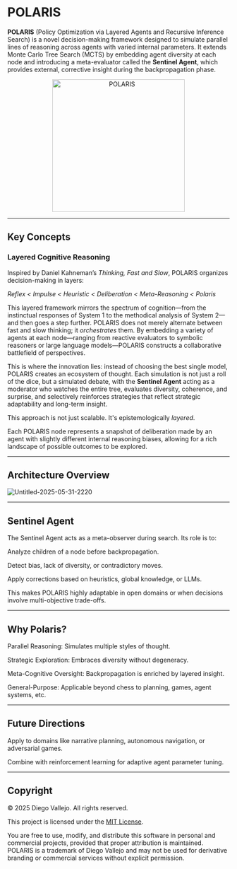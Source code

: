 # POLARIS

**POLARIS** (Policy Optimization via Layered Agents and Recursive Inference Search) is a novel decision-making framework designed to simulate parallel lines of reasoning across agents with varied internal parameters. It extends Monte Carlo Tree Search (MCTS) by embedding agent diversity at each node and introducing a meta-evaluator called the **Sentinel Agent**, which provides external, corrective insight during the backpropagation phase.

<p align="center">
  <img src="https://github.com/user-attachments/assets/e91c3fcc-7508-40fc-b0c2-0e3a9b3376d7" alt="POLARIS" width="300"/>
</p>

---

## Key Concepts

### Layered Cognitive Reasoning

Inspired by Daniel Kahneman’s *Thinking, Fast and Slow*, POLARIS organizes decision-making in layers:

_Reflex < Impulse < Heuristic < Deliberation < Meta-Reasoning < Polaris_

This layered framework mirrors the spectrum of cognition—from the instinctual responses of System 1 to the methodical analysis of System 2—and then goes a step further. POLARIS does not merely alternate between fast and slow thinking; it *orchestrates* them. By embedding a variety of agents at each node—ranging from reactive evaluators to symbolic reasoners or large language models—POLARIS constructs a collaborative battlefield of perspectives.

This is where the innovation lies: instead of choosing the best single model, POLARIS creates an ecosystem of thought. Each simulation is not just a roll of the dice, but a simulated debate, with the **Sentinel Agent** acting as a moderator who watches the entire tree, evaluates diversity, coherence, and surprise, and selectively reinforces strategies that reflect strategic adaptability and long-term insight.

This approach is not just scalable. It's epistemologically *layered*.

Each POLARIS node represents a snapshot of deliberation made by an agent with slightly different internal reasoning biases, allowing for a rich landscape of possible outcomes to be explored.

---

## Architecture Overview

![Untitled-2025-05-31-2220](https://github.com/user-attachments/assets/1ac026c5-7d50-4421-9c0d-2cbbd45dd412)

---





## Sentinel Agent

The Sentinel Agent acts as a meta-observer during search. Its role is to:

Analyze children of a node before backpropagation.

Detect bias, lack of diversity, or contradictory moves.

Apply corrections based on heuristics, global knowledge, or LLMs.


This makes POLARIS highly adaptable in open domains or when decisions involve multi-objective trade-offs.


---

## Why Polaris?

Parallel Reasoning: Simulates multiple styles of thought.

Strategic Exploration: Embraces diversity without degeneracy.

Meta-Cognitive Oversight: Backpropagation is enriched by layered insight.

General-Purpose: Applicable beyond chess to planning, games, agent systems, etc.



---

## Future Directions


Apply to domains like narrative planning, autonomous navigation, or adversarial games.

Combine with reinforcement learning for adaptive agent parameter tuning.



---

## Copyright

© 2025 Diego Vallejo. All rights reserved.

This project is licensed under the [MIT License](https://opensource.org/licenses/MIT).

You are free to use, modify, and distribute this software in personal and commercial projects, provided that proper attribution is maintained. POLARIS is a trademark of Diego Vallejo and may not be used for derivative branding or commercial services without explicit permission.
